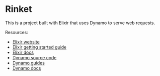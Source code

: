 # Rinket

This is a project built with Elixir that uses Dynamo to serve web requests.

Resources:

* [Elixir website](http://elixir-lang.org/)
* [Elixir getting started guide](http://elixir-lang.org/getting_started/1.html)
* [Elixir docs](http://elixir-lang.org/docs)
* [Dynamo source code](https://github.com/elixir-lang/dynamo)
* [Dynamo guides](https://github.com/elixir-lang/dynamo#learn-more)
* [Dynamo docs](http://elixir-lang.org/docs/dynamo)
